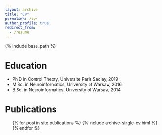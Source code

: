 ```yaml
---
layout: archive
title: "CV"
permalink: /cv/
author_profile: true
redirect_from:
  - /resume
---
```


{% include base_path %}

Education
======
* Ph.D in Control Theory, Universite Paris Saclay, 2019
* M.Sc. in Neuroinformatics, University of Warsaw, 2016
* B.Sc. in Neuroinformatics, University of Warsaw, 2014


Publications
======
  <ul>{% for post in site.publications %}
    {% include archive-single-cv.html %}
  {% endfor %}</ul>

